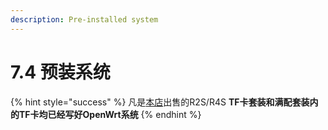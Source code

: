 ```yaml
---
description: Pre-installed system
---
```


# 7.4  预装系统

{% hint style="success" %}
凡是[本店](https://item.taobao.com/item.htm?spm=a230r.1.14.29.71171b15AFXvfO\&id=653200233696\&ns=1\&abbucket=10#detail)出售的R2S/R4S **TF卡套装和满配套装内的TF卡均已经写好OpenWrt系统**
{% endhint %}
